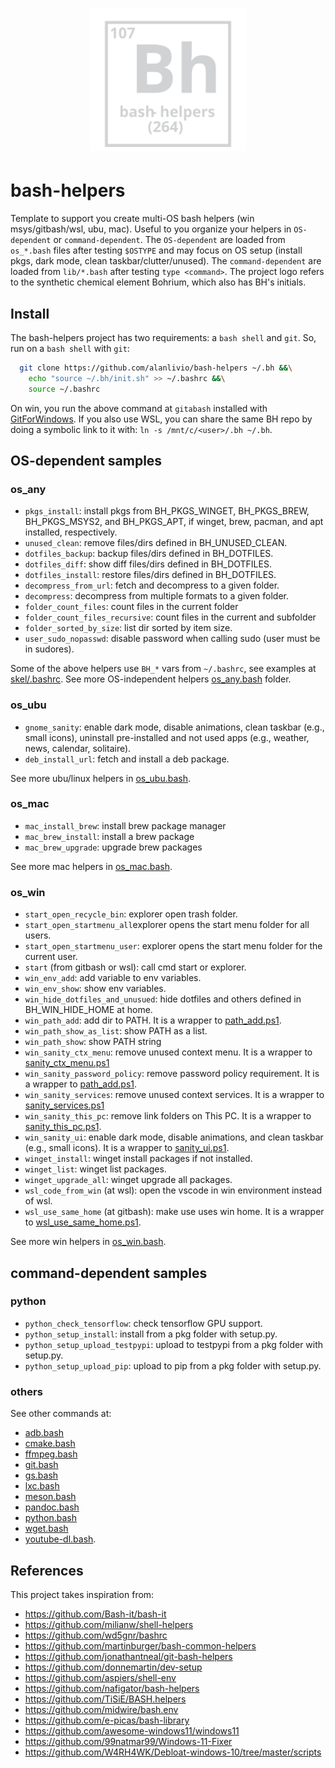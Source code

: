 <h1 align="center"><img src="logo.svg" width="250" onerror='this.style.display="none"'/></h1>

# bash-helpers

Template to support you create multi-OS bash helpers (win msys/gitbash/wsl, ubu, mac). Useful to you organize your helpers in `OS-dependent` or `command-dependent`. The `OS-dependent` are loaded from `os_*.bash` files after testing `$OSTYPE` and may focus on OS setup (install pkgs, dark mode, clean taskbar/clutter/unused). The `command-dependent` are loaded from `lib/*.bash` after testing `type <command>`. 
The project logo refers to the synthetic chemical element Bohrium, which also has BH's initials.

## Install

The bash-helpers project has two requirements: a `bash shell` and `git`. So, run on a `bash shell` with `git`:
```bash
  git clone https://github.com/alanlivio/bash-helpers ~/.bh &&\
    echo "source ~/.bh/init.sh" >> ~/.bashrc &&\
    source ~/.bashrc
```

On win, you run the above command at `gitabash` installed with [GitForWindows](https://gitforwindows.org). If you also use WSL, you can share the same BH repo by doing a symbolic link to it with: `ln -s /mnt/c/<user>/.bh ~/.bh`.

## OS-dependent samples

### os_any

* `pkgs_install`: install pkgs from BH_PKGS_WINGET, BH_PKGS_BREW, BH_PKGS_MSYS2, and BH_PKGS_APT, if winget, brew, pacman, and apt installed, respectively.
* `unused_clean`: remove files/dirs defined in BH_UNUSED_CLEAN.
* `dotfiles_backup`: backup files/dirs defined in BH_DOTFILES.
* `dotfiles_diff`: show diff files/dirs defined in BH_DOTFILES.
* `dotfiles_install`: restore files/dirs defined in BH_DOTFILES.
* `decompress_from_url`: fetch and decompress to a given folder.
* `decompress`: decompress from multiple formats to a given folder.
* `folder_count_files`: count files in the current folder
* `folder_count_files_recursive`: count files in the current and subfolder
* `folder_sorted_by_size`: list dir sorted by item size.
* `user_sudo_nopasswd`:  disable password when calling sudo (user must be in sudores).

Some of the above helpers use `BH_*` vars from `~/.bashrc`, see examples at [skel/.bashrc](skel/.bashrc).
See more OS-independent helpers  [os_any.bash](os_any.bash) folder.

### os_ubu

* `gnome_sanity`: enable dark mode, disable animations, clean taskbar (e.g., small icons), uninstall pre-installed and not used apps (e.g., weather, news, calendar, solitaire).
* `deb_install_url`: fetch and install a deb package.

See more ubu/linux helpers in [os_ubu.bash](os_ubu.bash).

### os_mac

* `mac_install_brew`: install brew package manager
* `mac_brew_install`: install a brew package
* `mac_brew_upgrade`: upgrade brew packages

See more mac helpers in [os_mac.bash](os_mac.bash).

### os_win

* `start_open_recycle_bin`: explorer open trash folder.
* `start_open_startmenu_all`explorer opens the start menu folder for all users.
* `start_open_startmenu_user`: explorer opens the start menu folder for the current user.
* `start` (from gitbash or wsl): call cmd start or explorer.
* `win_env_add`: add variable to env variables.
* `win_env_show`: show env variables.
* `win_hide_dotfiles_and_unusued`: hide dotfiles and others defined in BH_WIN_HIDE_HOME at home.
* `win_path_add`: add dir to PATH. It is a wrapper to [path_add.ps1](lib/ps1/path_add.ps1).
* `win_path_show_as_list`: show PATH as a list.
* `win_path_show`: show PATH string
* `win_sanity_ctx_menu`: remove unused context menu. It is a wrapper to [sanity_ctx_menu.ps1](lib/ps1/sanity_ctx_menu.ps1)
* `win_sanity_password_policy`: remove password policy requirement. It is a wrapper to [path_add.ps1](lib/ps1/sanity_password_policy.ps1).
* `win_sanity_services`: remove unused context services. It is a wrapper to [sanity_services.ps1](lib/ps1/sanity_services.ps1)
* `win_sanity_this_pc`: remove link folders on This PC. It is a wrapper to [sanity_this_pc.ps1](lib/ps1/sanity_this_pc.ps1).
* `win_sanity_ui`: enable dark mode, disable animations, and clean taskbar (e.g., small icons). It is a wrapper to [sanity_ui.ps1](lib/ps1/sanity_ui.ps1).
* `winget_install`: winget install packages if not installed.
* `winget_list`: winget list packages.
* `winget_upgrade_all`: winget upgrade all packages.
* `wsl_code_from_win` (at wsl): open the vscode in win environment instead of wsl.
* `wsl_use_same_home` (at gitbash): make use uses win home. It is a wrapper to [wsl_use_same_home.ps1](lib/ps1/wsl_use_same_home.ps1).

See more win helpers in [os_win.bash](os_win.bash).

## command-dependent samples

### python

* `python_check_tensorflow`: check tensorflow GPU support.
* `python_setup_install`: install from a pkg folder with setup.py.
* `python_setup_upload_testpypi`: upload to testpypi from a pkg folder with setup.py.
* `python_setup_upload_pip`: upload to pip from a pkg folder with setup.py.

### others

See other commands at:
* [adb.bash](lib/adb.bash)
* [cmake.bash](lib/cmake.bash)
* [ffmpeg.bash](lib/ffmpeg.bash)
* [git.bash](lib/git.bash)
* [gs.bash](lib/gs.bash)
* [lxc.bash](lib/lxc.bash)
* [meson.bash](lib/meson.bash)
* [pandoc.bash](lib/pandoc.bash)
* [python.bash](lib/python.bash)
* [wget.bash](lib/wget.bash)
* [youtube-dl.bash](lib/youtube-dl.bash).

## References

This project takes inspiration from:

* <https://github.com/Bash-it/bash-it>
* <https://github.com/milianw/shell-helpers>
* <https://github.com/wd5gnr/bashrc>
* <https://github.com/martinburger/bash-common-helpers>
* <https://github.com/jonathantneal/git-bash-helpers>
* <https://github.com/donnemartin/dev-setup>
* <https://github.com/aspiers/shell-env>
* <https://github.com/nafigator/bash-helpers>
* <https://github.com/TiSiE/BASH.helpers>
* <https://github.com/midwire/bash.env>
* <https://github.com/e-picas/bash-library>
* <https://github.com/awesome-windows11/windows11>
* <https://github.com/99natmar99/Windows-11-Fixer>
* <https://github.com/W4RH4WK/Debloat-windows-10/tree/master/scripts>
